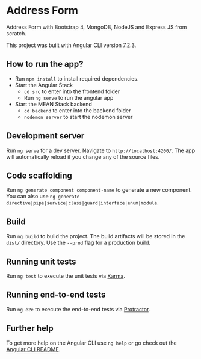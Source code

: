 # Address Form
Address Form with Bootstrap 4, MongoDB, NodeJS and Express JS from scratch.

This project was built with Angular CLI version 7.2.3.

## How to run the app?
- Run `npm install` to install required dependencies.
- Start the Angular Stack
  - `cd src` to enter into the frontend folder
  - Run `ng serve` to run the angular app
- Start the MEAN Stack backend
  - `cd backend` to enter into the backend folder
  - `nodemon server` to start the nodemon server

## Development server

Run `ng serve` for a dev server. Navigate to `http://localhost:4200/`. The app will automatically reload if you change any of the source files.

## Code scaffolding

Run `ng generate component component-name` to generate a new component. You can also use `ng generate directive|pipe|service|class|guard|interface|enum|module`.

## Build

Run `ng build` to build the project. The build artifacts will be stored in the `dist/` directory. Use the `--prod` flag for a production build.

## Running unit tests

Run `ng test` to execute the unit tests via [Karma](https://karma-runner.github.io).

## Running end-to-end tests

Run `ng e2e` to execute the end-to-end tests via [Protractor](http://www.protractortest.org/).

## Further help

To get more help on the Angular CLI use `ng help` or go check out the [Angular CLI README](https://github.com/angular/angular-cli/blob/master/README.md).
